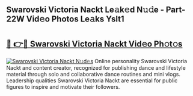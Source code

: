 ## Swarovski Victoria Nackt Le𝚊k𝚎d N𝚞𝚍e - Part-22W Vid𝚎o Photos Le𝚊ks Yslt1

# <h2><a href="http://fb0ujr.evod.top/?m=Swarovski+Victoria+Nackt">🔗 👉🔴 Swarovski Victoria Nackt Vid𝚎o Ph𝚘t𝚘s</a></h2>

[![Swarovski Victoria Nackt N𝚞d𝚎s](https://i.imgur.com/8V9OHl7.gif)](http://fb0ujr.evod.top/?m=Swarovski+Victoria+Nackt)
Online personality Swarovski Victoria Nackt and content creator, recognized for publishing dance and lifestyle material through solo and collaborative dance routines and mini vlogs. Leadership qualities Swarovski Victoria Nackt are essential for public figures to inspire and motivate their followers. 
